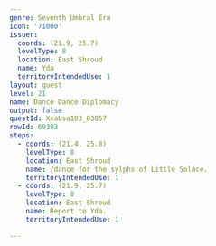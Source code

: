 ```yaml
---
genre: Seventh Umbral Era
icon: '71000'
issuer:
  coords: (21.9, 25.7)
  levelType: 8
  location: East Shroud
  name: Yda
  territoryIntendedUse: 1
layout: quest
level: 21
name: Dance Dance Diplomacy
output: false
questId: XxaUsa103_03857
rowId: 69393
steps:
  - coords: (21.4, 25.8)
    levelType: 8
    location: East Shroud
    name: /dance for the sylphs of Little Solace.
    territoryIntendedUse: 1
  - coords: (21.9, 25.7)
    levelType: 8
    location: East Shroud
    name: Report to Yda.
    territoryIntendedUse: 1

---
```

